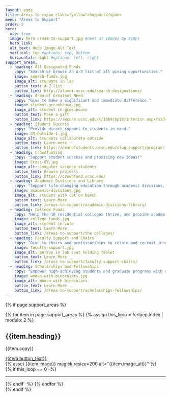 ```yaml
---
layout: page
title: Areas to <span class="yellow">Support</span>
menu: "Areas to Support"
order: 2
hero:
  use: true
  image: hero-areas-to-support.jpg #best at 1000px by 450px
  hero_link:
  alt_text: Hero Image Alt Text
  vertical: top #options: top, bottom
  horizontal: right #options: left, right
support_areas:
  - heading: All Designated Funds
    copy: "Search or browse an A-Z list of all giving opportunities."
    image: search-funds.jpg
    image_alt: students in lab
    button_text: A-Z list
    button_link: http://alumni.ucsc.edu/search-designations/
  - heading: Area of Greatest Need
    copy: "Give to make a significant and immediate difference."
    image: student-greenhouse.jpg
    image_alt: student in greenhouse   
    button_text: Make a gift
    button_link: https://secure.ucsc.edu/s/1069/bp18/interior.aspx?sid=1069&gid=1001&pgid=761&cid=1722
  - heading: Student Success
    copy: "Provide direct support to students in need."
    image: CM-Outside-1.jpg
    image_alt: Students collaborate outside
    button_text: Learn more
    button_link: https://deanofstudents.ucsc.edu/slug-support/program/
  - heading: Crowdfunding
    copy: "Support student success and promising new ideas!"
    image: Cross-07.jpg
    image_alt: Computer science students 
    button_text: Browse projects
    button_link: https://crowdfund.ucsc.edu/
  - heading: Academic Divisions and Library
    copy: "Support life-changing education through academic divisions, libraries, and observatories."
    image: academic-divisions.jpg
    image_alt: student with cat on bench
    button_text: Learn More
    button_link: /areas-to-support/academic-divisions-library/
  - heading: College Funds
    copy: "Help the 10 residential colleges thrive, and provide academic assistance and activities embracing intellectual and social life."
    image: college-funds.jpg
    image_alt: student in cafe
    button_text: Learn More
    button_link: /areas-to-support/the-colleges/
  - heading: Faculty Support and Chairs
    copy: "Give to chairs and professorships to retain and recruit innovative and accomplished scholars."
    image: faculty-support.jpg
    image_alt: person in lab coat holding tablet
    button_text: Learn More
    button_link: /areas-to-support/faculty-support-chairs/
  - heading: Scholarships and Fellowships
    copy: "Empower high-achieving students and graduate programs with scholarship and fellowship opportunities."
    image: woman-with-binoculars.jpg
    image_alt: Woman with binoculars
    button_text: Learn More
    button_link: /areas-to-support/scholarships-fellowships/
---
```

{% if page.support_areas %}
<section class="cta two-col-grid">
  {% for item in page.support_areas %}
  {% assign this_loop = forloop.index | modulo: 2 %}
    <div class="grid-cell">
        <div class="container">
            <div class="copy">
                <h2>{{item.heading}}</h2>
                <p>{{item.copy}}</p>
                <a href="{{item.button_link}}" class="yellow-pill">{{item.button_text}}</a>
            </div>
            {% asset {{item.image}} magick:resize=200 alt="{{item.image_alt}}" %}
        </div>       
    </div>
{% if this_loop == 0 -%}
<hr>
{% endif -%}
  {% endfor %}

</section>
{% endif %}
